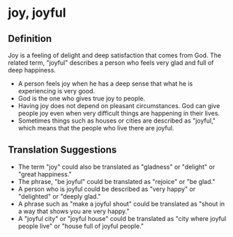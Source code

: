 # joy, joyful

## Definition

Joy is a feeling of delight and deep satisfaction that comes from God. The related term, "joyful" describes a person who feels very glad and full of deep happiness.

* A person feels joy when he has a deep sense that what he is experiencing is very good.
* God is the one who gives true joy to people.
* Having joy does not depend on pleasant circumstances. God can give people joy even when very difficult things are happening in their lives.
* Sometimes things such as houses or cities are described as "joyful," which means that the people who live there are joyful.


## Translation Suggestions



* The term "joy" could also be translated as "gladness" or "delight" or "great happiness."
* The phrase, "be joyful" could be translated as "rejoice" or "be glad."
* A person who is joyful could be described as "very happy" or "delighted" or "deeply glad."
* A phrase such as "make a joyful shout" could be translated as "shout in a way that shows you are very happy."
* A "joyful city" or "joyful house" could be translated as "city where joyful people live" or "house full of joyful people."